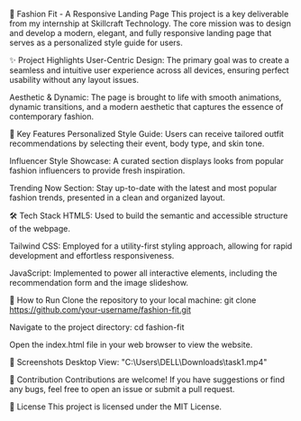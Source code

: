 👗 Fashion Fit - A Responsive Landing Page
This project is a key deliverable from my internship at Skillcraft Technology. The core mission was to design and develop a modern, elegant, and fully responsive landing page that serves as a personalized style guide for users.

✨ Project Highlights
User-Centric Design: The primary goal was to create a seamless and intuitive user experience across all devices, ensuring perfect usability without any layout issues.

Aesthetic & Dynamic: The page is brought to life with smooth animations, dynamic transitions, and a modern aesthetic that captures the essence of contemporary fashion.

🌟 Key Features
Personalized Style Guide: Users can receive tailored outfit recommendations by selecting their event, body type, and skin tone.

Influencer Style Showcase: A curated section displays looks from popular fashion influencers to provide fresh inspiration.

Trending Now Section: Stay up-to-date with the latest and most popular fashion trends, presented in a clean and organized layout.

🛠️ Tech Stack
HTML5: Used to build the semantic and accessible structure of the webpage.

Tailwind CSS: Employed for a utility-first styling approach, allowing for rapid development and effortless responsiveness.

JavaScript: Implemented to power all interactive elements, including the recommendation form and the image slideshow.

🚀 How to Run
Clone the repository to your local machine:
git clone https://github.com/your-username/fashion-fit.git

Navigate to the project directory:
cd fashion-fit

Open the index.html file in your web browser to view the website.

📸 Screenshots
Desktop View:
"C:\Users\DELL\Downloads\task1.mp4"

🤝 Contribution
Contributions are welcome! If you have suggestions or find any bugs, feel free to open an issue or submit a pull request.

📜 License
This project is licensed under the MIT License.
